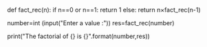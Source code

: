 def fact_rec(n):
  if n==0 or n==1:
    return 1
  else:
    return n×fact_rec(n-1)

number=int (input("Enter a value :"))
res=fact_rec(number)

print("The factorial of {} is {}".format(number,res))
